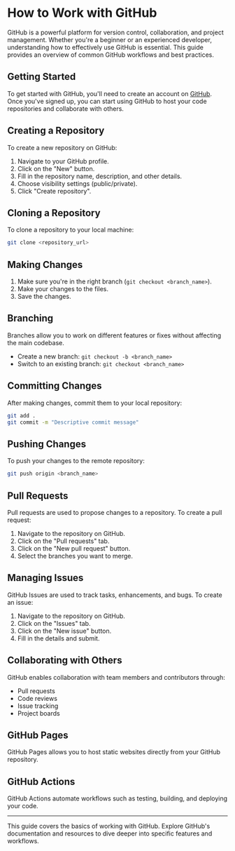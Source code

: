 # How to Work with GitHub

GitHub is a powerful platform for version control, collaboration, and project management. Whether you're a beginner or an experienced developer, understanding how to effectively use GitHub is essential. This guide provides an overview of common GitHub workflows and best practices.

## Getting Started

To get started with GitHub, you'll need to create an account on [GitHub](https://github.com/). Once you've signed up, you can start using GitHub to host your code repositories and collaborate with others.

## Creating a Repository

To create a new repository on GitHub:

1. Navigate to your GitHub profile.
2. Click on the "New" button.
3. Fill in the repository name, description, and other details.
4. Choose visibility settings (public/private).
5. Click "Create repository".

## Cloning a Repository

To clone a repository to your local machine:

```bash
git clone <repository_url>
```

## Making Changes

1. Make sure you're in the right branch (`git checkout <branch_name>`).
2. Make your changes to the files.
3. Save the changes.

## Branching

Branches allow you to work on different features or fixes without affecting the main codebase.

- Create a new branch: `git checkout -b <branch_name>`
- Switch to an existing branch: `git checkout <branch_name>`

## Committing Changes

After making changes, commit them to your local repository:

```bash
git add .
git commit -m "Descriptive commit message"
```

## Pushing Changes

To push your changes to the remote repository:

```bash
git push origin <branch_name>
```

## Pull Requests

Pull requests are used to propose changes to a repository. To create a pull request:

1. Navigate to the repository on GitHub.
2. Click on the "Pull requests" tab.
3. Click on the "New pull request" button.
4. Select the branches you want to merge.

## Managing Issues

GitHub Issues are used to track tasks, enhancements, and bugs. To create an issue:

1. Navigate to the repository on GitHub.
2. Click on the "Issues" tab.
3. Click on the "New issue" button.
4. Fill in the details and submit.

## Collaborating with Others

GitHub enables collaboration with team members and contributors through:

- Pull requests
- Code reviews
- Issue tracking
- Project boards

## GitHub Pages

GitHub Pages allows you to host static websites directly from your GitHub repository.

## GitHub Actions

GitHub Actions automate workflows such as testing, building, and deploying your code.

---

This guide covers the basics of working with GitHub. Explore GitHub's documentation and resources to dive deeper into specific features and workflows.
